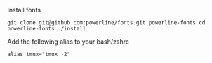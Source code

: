 
Install fonts

`git clone git@github.com:powerline/fonts.git powerline-fonts
cd powerline-fonts
./install`

Add the following alias to your bash/zshrc

`alias tmux="tmux -2"`